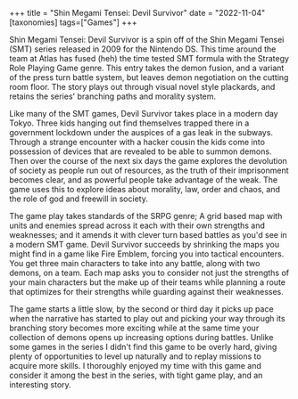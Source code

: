 +++
title = "Shin Megami Tensei: Devil Survivor"
date = "2022-11-04"
[taxonomies]
tags=["Games"]
+++

Shin Megami Tensei: Devil Survivor is a spin off of the Shin Megami Tensei (SMT) series released in 2009 for the Nintendo DS. This time around the team at Atlas has fused (heh) the time tested SMT formula with the Strategy Role Playing Game genre. This entry takes the demon fusion, and a variant of the press turn battle system, but leaves demon negotiation on the cutting room floor. The story plays out through visual novel style plackards, and retains the series' branching paths and morality system.

Like many of the SMT games, Devil Survivor takes place in a modern day Tokyo. Three kids hanging out find themselves trapped there in a government lockdown under the auspices of a gas leak in the subways. Through a strange encounter with a hacker cousin the kids come into possession of devices that are revealed to be able to summon demons. Then over the course of the next six days the game explores the devolution of society as people run out of resources, as the truth of their imprisonment becomes clear, and as powerful people take advantage of the weak. The game uses this to explore ideas about morality, law, order and chaos, and the role of god and freewill in society.

The game play takes standards of the SRPG genre; A grid based map with units and enemies spread across it each with their own strengths and weaknesses; and it amends it with clever turn based battles as you'd see in a modern SMT game. Devil Survivor succeeds by shrinking the maps you might find in a game like Fire Emblem, forcing you into tactical encounters. You get three main characters to take into any battle, along with two demons, on a team. Each map asks you to consider not just the strengths of your main characters but the make up of their teams while planning a route that optimizes for their strengths while guarding against their weaknesses.

The game starts a little slow, by the second or third day it picks up pace when the narrative has started to play out and picking your way through its branching story becomes more exciting while at the same time your collection of demons opens up increasing options during battles. Unlike some games in the series I didn't find this game to be overly hard, giving plenty of opportunities to level up naturally and to replay missions to acquire more skills. I thoroughly enjoyed my time with this game and consider it among the best in the series, with tight game play, and an interesting story.
